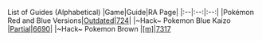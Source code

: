 List of Guides (Alphabetical) 
|Game|Guide|RA Page|
|:--|:--:|:--:|
|Pokémon Red and Blue Versions|[Outdated](https://github.com/RetroAchievements/guides/wiki/Pokémon---Red-and-Blue-Versions-(Game-Boy))|[724](https://retroachievements.org/game/724)|
|\~Hack\~ Pokemon Blue Kaizo |[Partial](https://github.com/RetroAchievements/guides/wiki/~Hack~-Pokemon---Blue-Kaizo-(Game-Boy))|[6690](https://retroachievements.org/game/6690)|
|\~Hack\~ Pokemon Brown |[[m]](https://github.com/RetroAchievements/guides/wiki/~Hack~-Pokemon---Brown-(Game-Boy))|[7317](https://retroachievements.org/game/7317)